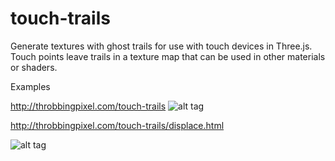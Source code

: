 # touch-trails
Generate textures with ghost trails for use with touch devices in Three.js. Touch points leave trails in a texture map that can be used in other materials or shaders.

Examples

http://throbbingpixel.com/touch-trails
![alt tag](http://throbbingpixel.com/touch-trails/touch.jpg)

http://throbbingpixel.com/touch-trails/displace.html

![alt tag](http://throbbingpixel.com/touch-trails/chimi2.jpg)

